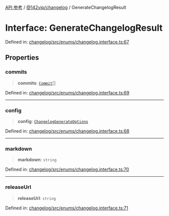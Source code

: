 [API 参考](../wiki/Home) / [@142vip/changelog](../wiki/@142vip.changelog) / GenerateChangelogResult

# Interface: GenerateChangelogResult

Defined in: [changelog/src/enums/changelog.interface.ts:67](https://github.com/142vip/core-x/blob/15d5bc9ef4bece78c0e60bdf074a2d245f625100/packages/changelog/src/enums/changelog.interface.ts#L67)

## Properties

### commits

> **commits**: [`Commit`](../wiki/@142vip.changelog.Interface.Commit)\[]

Defined in: [changelog/src/enums/changelog.interface.ts:69](https://github.com/142vip/core-x/blob/15d5bc9ef4bece78c0e60bdf074a2d245f625100/packages/changelog/src/enums/changelog.interface.ts#L69)

***

### config

> **config**: [`ChangelogGenerateOptions`](../wiki/@142vip.changelog.Interface.ChangelogGenerateOptions)

Defined in: [changelog/src/enums/changelog.interface.ts:68](https://github.com/142vip/core-x/blob/15d5bc9ef4bece78c0e60bdf074a2d245f625100/packages/changelog/src/enums/changelog.interface.ts#L68)

***

### markdown

> **markdown**: `string`

Defined in: [changelog/src/enums/changelog.interface.ts:70](https://github.com/142vip/core-x/blob/15d5bc9ef4bece78c0e60bdf074a2d245f625100/packages/changelog/src/enums/changelog.interface.ts#L70)

***

### releaseUrl

> **releaseUrl**: `string`

Defined in: [changelog/src/enums/changelog.interface.ts:71](https://github.com/142vip/core-x/blob/15d5bc9ef4bece78c0e60bdf074a2d245f625100/packages/changelog/src/enums/changelog.interface.ts#L71)

